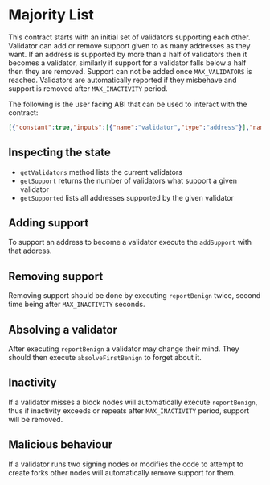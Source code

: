 # Majority List

This contract starts with an initial set of validators supporting each other. Validator can add or remove support given to as many addresses as they want. If an address is supported by more than a half of validators then it becomes a validator, similarly if support for a validator falls below a half then they are removed.
Support can not be added once `MAX_VALIDATORS` is reached. Validators are automatically reported if they misbehave and support is removed after `MAX_INACTIVITY` period.

The following is the user facing ABI that can be used to interact with the contract:

```json
[{"constant":true,"inputs":[{"name":"validator","type":"address"}],"name":"highSupport","outputs":[{"name":"","type":"bool"}],"payable":false,"type":"function"},{"constant":true,"inputs":[{"name":"","type":"uint256"}],"name":"validatorsList","outputs":[{"name":"","type":"address"}],"payable":false,"type":"function"},{"constant":false,"inputs":[{"name":"validator","type":"address"}],"name":"removeValidator","outputs":[],"payable":false,"type":"function"},{"constant":false,"inputs":[{"name":"validator","type":"address"}],"name":"addValidator","outputs":[],"payable":false,"type":"function"},{"constant":true,"inputs":[{"name":"validator","type":"address"}],"name":"getRepeatedBenign","outputs":[{"name":"","type":"uint256"}],"payable":false,"type":"function"},{"constant":true,"inputs":[{"name":"validator","type":"address"}],"name":"getSupported","outputs":[{"name":"","type":"address[]"}],"payable":false,"type":"function"},{"constant":true,"inputs":[],"name":"MAX_VALIDATORS","outputs":[{"name":"","type":"uint256"}],"payable":false,"type":"function"},{"constant":true,"inputs":[],"name":"getValidators","outputs":[{"name":"","type":"address[]"}],"payable":false,"type":"function"},{"constant":true,"inputs":[{"name":"reporter","type":"address"},{"name":"validator","type":"address"}],"name":"firstBenignReported","outputs":[{"name":"","type":"uint256"}],"payable":false,"type":"function"},{"constant":true,"inputs":[{"name":"validator","type":"address"}],"name":"getSupport","outputs":[{"name":"","type":"uint256"}],"payable":false,"type":"function"},{"constant":false,"inputs":[{"name":"validator","type":"address"}],"name":"addSupport","outputs":[],"payable":false,"type":"function"},{"constant":false,"inputs":[{"name":"validator","type":"address"}],"name":"absolveFirstBenign","outputs":[],"payable":false,"type":"function"},{"constant":true,"inputs":[],"name":"MAX_INACTIVITY","outputs":[{"name":"","type":"uint256"}],"payable":false,"type":"function"},{"constant":false,"inputs":[{"name":"validator","type":"address"},{"name":"blockNumber","type":"uint256"}],"name":"reportBenign","outputs":[],"payable":false,"type":"function"},{"inputs":[],"payable":false,"type":"constructor"},{"payable":true,"type":"fallback"},{"anonymous":false,"inputs":[{"indexed":true,"name":"parent_hash","type":"bytes32"},{"indexed":true,"name":"nonce","type":"uint256"},{"indexed":false,"name":"new_set","type":"address[]"}],"name":"ValidatorsChanged","type":"event"},{"anonymous":false,"inputs":[{"indexed":true,"name":"reporter","type":"address"},{"indexed":true,"name":"reported","type":"address"},{"indexed":true,"name":"malicious","type":"bool"}],"name":"Report","type":"event"},{"anonymous":false,"inputs":[{"indexed":true,"name":"supporter","type":"address"},{"indexed":true,"name":"supported","type":"address"},{"indexed":true,"name":"added","type":"bool"}],"name":"Support","type":"event"}]
```

## Inspecting the state
- `getValidators` method lists the current validators
- `getSupport` returns the number of validators what support a given validator
- `getSupported` lists all addresses supported by the given validator

## Adding support
To support an address to become a validator execute the `addSupport` with that address.

## Removing support
Removing support should be done by executing `reportBenign` twice, second time being after `MAX_INACTIVITY` seconds.

## Absolving a validator
After executing `reportBenign` a validator may change their mind. They should then execute `absolveFirstBenign` to forget about it.

## Inactivity
If a validator misses a block nodes will automatically execute `reportBenign`, thus if inactivity exceeds or repeats after `MAX_INACTIVITY` period, support will be removed.

## Malicious behaviour
If a validator runs two signing nodes or modifies the code to attempt to create forks other nodes will automatically remove support for them.